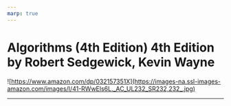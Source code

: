 ```yaml
---
marp: true
---
```


# Algorithms (4th Edition) 4th Edition by Robert Sedgewick, Kevin Wayne

![https://www.amazon.com/dp/032157351X](https://images-na.ssl-images-amazon.com/images/I/41-RWwEls6L._AC_UL232_SR232,232_.jpg)

---

